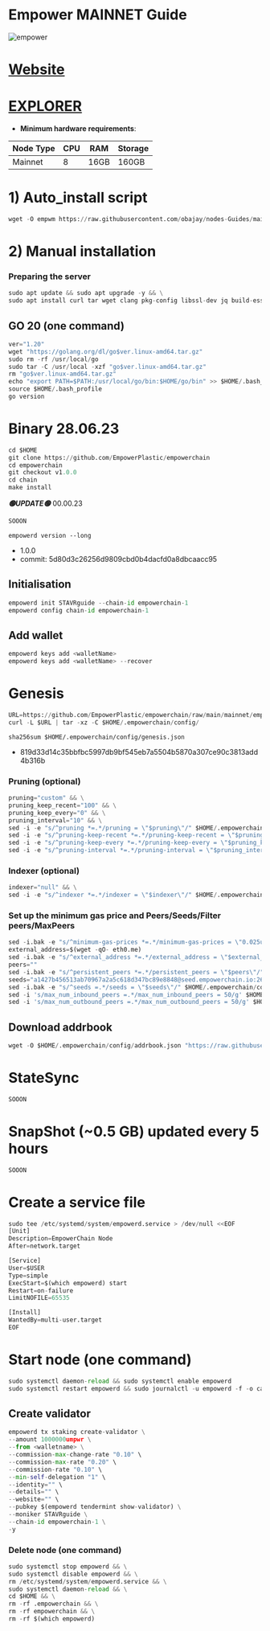 # Empower MAINNET Guide

![empower](https://user-images.githubusercontent.com/44331529/193969092-38e7ec7f-bca0-4bd9-a31d-5ba52b71ec81.png)

[Website](https://www.empowerchain.io/)
=
[EXPLORER](http://explorer.stavr.tech/empower-mainnet/staking)
=
- **Minimum hardware requirements**:

| Node Type |CPU | RAM  | Storage  | 
|-----------|----|------|----------|
| Mainnet   |   8| 16GB | 160GB    |

# 1) Auto_install script
```python
wget -O empwm https://raw.githubusercontent.com/obajay/nodes-Guides/main/Projects/Empower/empwm && chmod +x empwm && ./empwm
```
# 2) Manual installation

### Preparing the server
```python
sudo apt update && sudo apt upgrade -y && \
sudo apt install curl tar wget clang pkg-config libssl-dev jq build-essential bsdmainutils git make ncdu gcc git jq chrony liblz4-tool -y
```

## GO 20 (one command)
```python
ver="1.20"
wget "https://golang.org/dl/go$ver.linux-amd64.tar.gz"
sudo rm -rf /usr/local/go
sudo tar -C /usr/local -xzf "go$ver.linux-amd64.tar.gz"
rm "go$ver.linux-amd64.tar.gz"
echo "export PATH=$PATH:/usr/local/go/bin:$HOME/go/bin" >> $HOME/.bash_profile
source $HOME/.bash_profile
go version
```


# Binary   28.06.23
```python
cd $HOME
git clone https://github.com/EmpowerPlastic/empowerchain
cd empowerchain
git checkout v1.0.0
cd chain
make install
```
*******🟢UPDATE🟢******* 00.00.23
```python
SOOON
```

`empowerd version --long`
+ 1.0.0
+ commit: 5d80d3c26256d9809cbd0b4dacfd0a8dbcaacc95


## Initialisation
```python
empowerd init STAVRguide --chain-id empowerchain-1
empowerd config chain-id empowerchain-1

```
## Add wallet
```python
empowerd keys add <walletName>
empowerd keys add <walletName> --recover
```
# Genesis
```python
URL=https://github.com/EmpowerPlastic/empowerchain/raw/main/mainnet/empowerchain-1/genesis.tar.gz
curl -L $URL | tar -xz -C $HOME/.empowerchain/config/
```

`sha256sum $HOME/.empowerchain/config/genesis.json`
- 819d33d14c35bbfbc5997db9bf545eb7a5504b5870a307ce90c3813add4b316b

### Pruning (optional)
```python
pruning="custom" && \
pruning_keep_recent="100" && \
pruning_keep_every="0" && \
pruning_interval="10" && \
sed -i -e "s/^pruning *=.*/pruning = \"$pruning\"/" $HOME/.empowerchain/config/app.toml && \
sed -i -e "s/^pruning-keep-recent *=.*/pruning-keep-recent = \"$pruning_keep_recent\"/" $HOME/.empowerchain/config/app.toml && \
sed -i -e "s/^pruning-keep-every *=.*/pruning-keep-every = \"$pruning_keep_every\"/" $HOME/.empowerchain/config/app.toml && \
sed -i -e "s/^pruning-interval *=.*/pruning-interval = \"$pruning_interval\"/" $HOME/.empowerchain/config/app.toml
```

### Indexer (optional)
```python
indexer="null" && \
sed -i -e "s/^indexer *=.*/indexer = \"$indexer\"/" $HOME/.empowerchain/config/config.toml
```
### Set up the minimum gas price and Peers/Seeds/Filter peers/MaxPeers
```python
sed -i.bak -e "s/^minimum-gas-prices *=.*/minimum-gas-prices = \"0.025umpwr\"/" $HOME/.empowerchain/config/app.toml
external_address=$(wget -qO- eth0.me) 
sed -i.bak -e "s/^external_address *=.*/external_address = \"$external_address:26656\"/" $HOME/.empowerchain/config/config.toml
peers=""
sed -i.bak -e "s/^persistent_peers *=.*/persistent_peers = \"$peers\"/" $HOME/.empowerchain/config/config.toml
seeds="a1427b456513ab70967a2a5c618d347bc89e8848@seed.empowerchain.io:26656,6740fa259552a628266a85de8c2a3dee7702b8f9@empower-mainnet-seed.itrocket.net:14656,e16668ddd526f4e114ebb6c4714f0c18c0add8f8@empower-seed.zenscape.one:26656,f2ed98cf518b501b6d1c10c4a16d0dfbc4a9cc98@tenderseed.ccvalidators.com:27001"
sed -i.bak -e "s/^seeds =.*/seeds = \"$seeds\"/" $HOME/.empowerchain/config/config.toml
sed -i 's/max_num_inbound_peers =.*/max_num_inbound_peers = 50/g' $HOME/.empowerchain/config/config.toml
sed -i 's/max_num_outbound_peers =.*/max_num_outbound_peers = 50/g' $HOME/.empowerchain/config/config.toml
```

## Download addrbook
```python
wget -O $HOME/.empowerchain/config/addrbook.json "https://raw.githubusercontent.com/obajay/nodes-Guides/main/Projects/Empower/addrbook.json"
```
# StateSync
```python
SOOON
```
# SnapShot (~0.5 GB) updated every 5 hours
```python
SOOON
```

# Create a service file
```python
sudo tee /etc/systemd/system/empowerd.service > /dev/null <<EOF
[Unit]
Description=EmpowerChain Node
After=network.target

[Service]
User=$USER
Type=simple
ExecStart=$(which empowerd) start
Restart=on-failure
LimitNOFILE=65535

[Install]
WantedBy=multi-user.target
EOF
```

# Start node (one command)
```python
sudo systemctl daemon-reload && sudo systemctl enable empowerd
sudo systemctl restart empowerd && sudo journalctl -u empowerd -f -o cat
```

## Create validator
```python
empowerd tx staking create-validator \
--amount 1000000umpwr \
--from <walletname> \
--commission-max-change-rate "0.10" \
--commission-max-rate "0.20" \
--commission-rate "0.10" \
--min-self-delegation "1" \
--identity="" \
--details="" \
--website="" \
--pubkey $(empowerd tendermint show-validator) \
--moniker STAVRguide \
--chain-id empowerchain-1 \
-y
```

### Delete node (one command)
```python
sudo systemctl stop empowerd && \
sudo systemctl disable empowerd && \
rm /etc/systemd/system/empowerd.service && \
sudo systemctl daemon-reload && \
cd $HOME && \
rm -rf .empowerchain && \
rm -rf empowerchain && \
rm -rf $(which empowerd)
```
